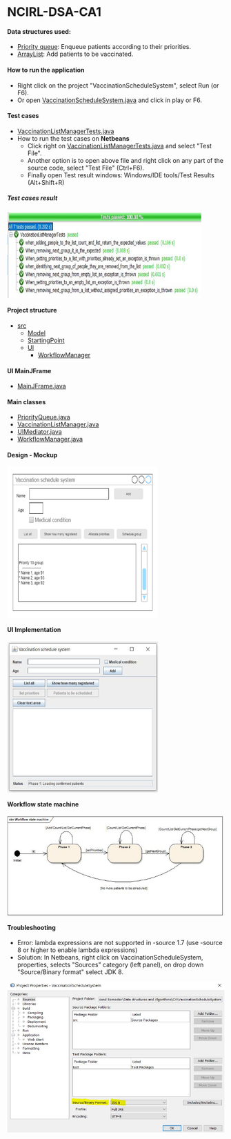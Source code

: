 # NCIRL-DSA-CA1
#### Data structures used:
- [Priority queue](https://github.com/herreramaxi/NCIRL-DSA-CA1/blob/main/src/Model/PriorityQueue.java): Enqueue patients according to their priorities.
- [ArrayList](https://github.com/herreramaxi/NCIRL-DSA-CA1/blob/1cf23ab1454396ef6560180a324a6c4a9fad0c86/src/Model/VaccinationListManager.java#L19): Add patients to be vaccinated.

#### How to run the application
- Right click on the project "VaccinationScheduleSystem", select Run (or F6).
- Or open [VaccinationScheduleSystem.java](https://github.com/herreramaxi/NCIRL-DSA-CA1/blob/main/src/StartingPoint/VaccinationScheduleSystem.java) and click in play or F6.

#### Test cases
- [VaccinationListManagerTests.java](https://github.com/herreramaxi/NCIRL-DSA-CA1/blob/main/test/VaccinationListManagerTests.java)
- How to run the test cases on **Netbeans**
    - Click right on [VaccinationListManagerTests.java](https://github.com/herreramaxi/NCIRL-DSA-CA1/blob/main/test/VaccinationListManagerTests.java) and select "Test File".
    - Another option is to open above file and right click on any part of the source code, select "Test File" (Ctrl+F6).
    - Finally open Test result windows: Windows/IDE tools/Test Results (Alt+Shift+R)

##### Test cases result
<a href="https://github.com/herreramaxi/NCIRL-DSA-CA1/blob/main/uml/TestCasesReport.JPG"><img src="https://github.com/herreramaxi/NCIRL-DSA-CA1/blob/main/uml/TestCasesReport.JPG" align="center" height="200" width="450" ></a>

#### Project structure
 - [src](https://github.com/herreramaxi/NCIRL-DSA-CA1/tree/main/src)
    -  [Model](https://github.com/herreramaxi/NCIRL-DSA-CA1/tree/main/src/Model)
    -  [StartingPoint](https://github.com/herreramaxi/NCIRL-DSA-CA1/tree/main/src/StartingPoint)
    -  [UI](https://github.com/herreramaxi/NCIRL-DSA-CA1/tree/main/src/UI)
        * [WorkflowManager](https://github.com/herreramaxi/NCIRL-DSA-CA1/tree/main/src/UI/WorkflowManager)

#### UI MainJFrame
- [MainJFrame.java](https://github.com/herreramaxi/NCIRL-DSA-CA1/blob/main/src/UI/MainJFrame.java)

#### Main classes
- [PriorityQueue.java](https://github.com/herreramaxi/NCIRL-DSA-CA1/blob/main/src/Model/PriorityQueue.java)
- [VaccinationListManager.java](https://github.com/herreramaxi/NCIRL-DSA-CA1/blob/main/src/Model/VaccinationListManager.java)
- [UIMediator.java](https://github.com/herreramaxi/NCIRL-DSA-CA1/blob/main/src/UI/UIMediator.java)
- [WorkflowManager.java](https://github.com/herreramaxi/NCIRL-DSA-CA1/blob/main/src/UI/WorkflowManager/WorkflowManager.java)

#### Design - Mockup
<a href="https://github.com/herreramaxi/NCIRL-DSA-CA1/blob/main/uml/ca%20mockup.png"><img src="https://github.com/herreramaxi/NCIRL-DSA-CA1/blob/main/uml/ca%20mockup.png" align="center" height="350" width="350" ></a>

#### UI Implementation
<a href="https://github.com/herreramaxi/NCIRL-DSA-CA1/blob/main/uml/Main%20frame.JPG"><img src="https://github.com/herreramaxi/NCIRL-DSA-CA1/blob/main/uml/Main%20frame.JPG" align="center" height="350" width="350" ></a>

#### Workflow state machine
<a href="https://github.com/herreramaxi/NCIRL-DSA-CA1/blob/main/uml/Workflow%20state%20machine.jpg"><img src="https://github.com/herreramaxi/NCIRL-DSA-CA1/blob/main/uml/Workflow%20state%20machine.jpg" align="center" height="230" width="500" ></a>

#### Troubleshooting
* Error: lambda expressions are not supported in -source 1.7
  (use -source 8 or higher to enable lambda expressions)
* Solution: In Netbeans, right click on VaccinationScheduleSystem, properties, selects "Sources" category (left panel), on drop down "Source/Binary format"
select JDK 8.

<a href="https://github.com/herreramaxi/NCIRL-DSA-CA1/blob/main/uml/JDK8.JPG"><img src="https://github.com/herreramaxi/NCIRL-DSA-CA1/blob/main/uml/JDK8.JPG" align="center" height="350" width="600" ></a>
